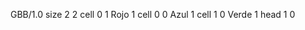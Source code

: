 <gs-board without-header> GBB/1.0
size 2 2
cell 0 1 Rojo 1
cell 0 0 Azul 1
cell 1 0 Verde 1
head 1 0 </gs-board>